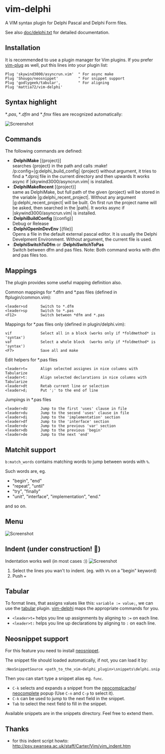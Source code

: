 # vim-delphi  

A VIM syntax plugin for Delphi Pascal and Delphi Form files.

See also [doc/delphi.txt](http://raw.github.com/mattia72/vim-delphi/master/doc/delphi.txt)
for detailed documentation.

##  Installation
It is recommended to use a plugin manager for Vim plugins.
If you prefer [vim-plug](https://github.com/junegunn/vim-plug "vim-plug") as
well, put this lines into your plugin list:
```
Plug 'skywind3000/asyncrun.vim'  " For async make 
Plug 'Shougo/neosnippet'         " For snippet support   
Plug 'godlygeek/tabular',        " For aligning    
Plug 'mattia72/vim-delphi' 
```
## Syntax highlight 
**.pas*, **.dfm* and **.fmx* files are recognized automatically:

![Screenshot](/../screenshot/screenshot.jpg?raw=true "Screenshot")

## Commands

The following commands are defined:
* :**DelphiMake** [{project}] <br>
                              searches {project} in the path and calls 
                              :make! /p:config=|g:delphi_build_config| {project}
                              without argument, it tries to find a *.dproj
                              file in the current directory and then upwards
                              It works async if |skywind3000/asyncrun.vim|
                              is installed.
* :**DelphiMakeRecent** [{project}] <br>
                              same as DelphiMake, but full path of the given 
                              {project} will be stored in the variable 
                              |g:delphi_recent_project|.
                              Without any argument |g:delphi_recent_project|
                              will be built. On first run the project name will
                              be asked, then searched in the |path|.
                              It works async if |skywind3000/asyncrun.vim|
                              is installed.
* :**DelphiBuildConfig** [{config}] <br>Debug or Release
* :**DelphiOpenInDevEnv** [{file}]  <br>
                              Opens a file in the default external pascal editor. It is usually the Delphi Develpment Environment. Without argument, the current file is used.
* :**DelphiSwitchToDfm** or :**DelphiSwitchToPas** <br>
                              Switch between dfm and pas files. 
                              Note: Both command works with dfm and pas files too.

## Mappings

The plugin provides some useful mapping definition also. 

Common mappings for *.dfm and *.pas files (defined in ftplugin/common.vim):
                                                                               
    <leader>sd      Switch to *.dfm  
    <leader>sp      Switch to *.pas
    <F12>           Switch between *dfm and *.pas

Mappings for *.pas files only (defined in plugin/delphi.vim):
                                                                               
    vif             Select all in a block (works only if *foldmethod* is 'syntax')   
    vaf             Select a whole block  (works only if *foldmethod* is 'syntax')
    <F7>            Save all and make 

Edit helpers for *.pas files
                                                                               
    <leader>t=      Align selected assignes in nice columns with Tabularize 
    <leader>t:      Align selected declarations in nice columns with Tabularize 
    <leader>dt      Retab current line or selection
    <leader>d;      Put ';' to the end of line

Jumpings in *.pas files
                                                                               
    <leader>dU      Jump to the first 'uses' clause in file
    <leader>du      Jump to the second 'uses' clause in file
    <leader>di      Jump to the 'implementation' section
    <leader>df      Jump to the 'interface' section 
    <leader>dv      Jump to the previous 'var' section 
    <leader>db      Jump to the previous 'begin' 
    <leader>de      Jump to the next 'end' 

## Matchit support  
`b:match_words` contains matching words to jump between words with `%`.

Such words are, eg. 
* "begin", "end"
* "repeat", "until"
* "try", "finally"
* "unit", "interface", "implementation", "end."

and so on.

## Menu
![Screenshot](/../screenshot/vim-delphi-menu.png "Menu")

## Indent (under construction! :construction:)
Indentation works well (in most cases :)) 
![Screenshot](/../screenshot/align.gif?raw=true "Aligning")

1. Select the lines you wan't to indent. (eg. with `V%` on a "begin" keyword)
2. Push `=`

## Tabular 
To format lines, that assigns values like this: `variable := value;`, we can use the 
[tabular](http://github.com/godlygeek/tabular) plugin.  [vim-delphi](http://github.com/mattia72/vim-delphi) maps the appropriate
commands for you.
* `<leader>t=` helps you line up assignments by aligning to `:=` on each line.
* `<leader>t:` helps you line up declarations by aligning to `:` on each line.

## Neosnippet support
For this feature you need to install [neosnippet](http://github.com/Shougo/neosnippet.vim "Neosnippet").

The snippet file should loaded automatically, if not, you can load it by:
```
:NeoSnippetSource <path_to_the_vim-delphi_plugin>\snippets\delphi.snip
```    
Then you can start type a snippet alias eg. `func`. 
* `C-k` selects and expands a snippet from the [neocomplcache](https://github.com/Shougo/neocomplcache.vim)/ [neocomplete](https://github.com/Shougo/neocomplete.vim) popup (Use `C-n` and `C-p` to select it). 
* `C-k` can be used to jump to the next field in the snippet.
* `Tab` to select the next field to fill in the snippet.

Available snippets are in the snippets directory. Feel free to extend them.

## Thanks
* for this indent script howto: http://psy.swansea.ac.uk/staff/Carter/Vim/vim_indent.htm

